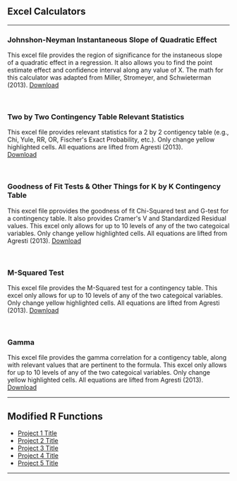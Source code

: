 ## Excel Calculators

---
### Johnshon-Neyman Instantaneous Slope of Quadratic Effect
This excel file provides the region 
of significance for the instaneous slope of a quadratic effect
in a regression. It also allows you to find the point
estimate effect and confidence interval along any value of X.
The math for this calculator was adapted from Miller, 
Stromeyer, and Schwieterman (2013). [Download](/excel/JNQ.xlsx?raw=true)

 <br>

### Two by Two Contingency Table Relevant Statistics
This excel file provides relevant statistics for a 2 by 2 contigency table
(e.g., Chi, Yule, RR, OR, Fischer's Exact Probability, etc.). Only change yellow highlighted cells. All equations are lifted from Agresti (2013).  
[Download](/excel/TwobyTwo.xlsx?raw=true)

 <br>

### Goodness of Fit Tests & Other Things for K by K Contingency Table
This excel file pprovides the goodness of fit Chi-Squared test and G-test for a contingency table. It also provides Cramer's V and Standardized Residual values. This excel only allows for up to 10 levels of any of the two categoical variables. Only change yellow highlighted cells. All equations are lifted from Agresti (2013).
[Download](/excel/ChiG.xlsx?raw=true)

 <br>

### M-Squared Test
This excel file provides the M-Squared test for a contingency table. This excel only allows for up to 10 levels of any of the two categoical variables. Only change yellow highlighted cells. All equations are lifted from Agresti (2013).
[Download](/excel/MSQ.xlsx?raw=true)

 <br>

### Gamma
This excel file provides the gamma correlation for a contigency table, along with relevant values that are pertinent to the formula. This excel only allows for up to 10 levels of any of the two categoical variables. Only change yellow highlighted cells. All equations are lifted from Agresti (2013).
[Download](/excel/Gamma.xlsx?raw=true)

---

## Modified R Functions

- [Project 1 Title](http://example.com/)
- [Project 2 Title](http://example.com/)
- [Project 3 Title](http://example.com/)
- [Project 4 Title](http://example.com/)
- [Project 5 Title](http://example.com/)

---





